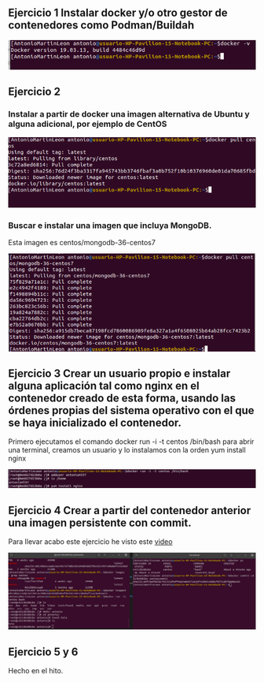 
## Ejercicio 1 Instalar docker y/o otro gestor de contenedores como Podman/Buildah
![docker](./img/docker-V.png)
## Ejercicio 2
### Instalar a partir de docker una imagen alternativa de Ubuntu y alguna adicional, por ejemplo de CentOS
![CentOS](./img/CentOS.png)
### Buscar e instalar una imagen que incluya MongoDB.
Esta imagen es centos/mongodb-36-centos7

![MongoDB](./img/MongoDB.png)
## Ejercicio 3 Crear un usuario propio e instalar alguna aplicación tal como nginx en el contenedor creado de esta forma, usando las órdenes propias del sistema operativo con el que se haya inicializado el contenedor.
Primero ejecutamos el comando docker run -i -t centos /bin/bash para abrir una terminal, creamos un usuario y lo instalamos con la orden yum install nginx


![nginx](./img/nginx.png)
## Ejercicio 4 Crear a partir del contenedor anterior una imagen persistente con commit.
Para llevar acabo este ejercicio he visto este [video](https://www.youtube.com/watch?v=3AIR4JL8PmA)


![dockercommit](./img/dockercommit.png)

## Ejercicio 5 y 6
Hecho en el hito.